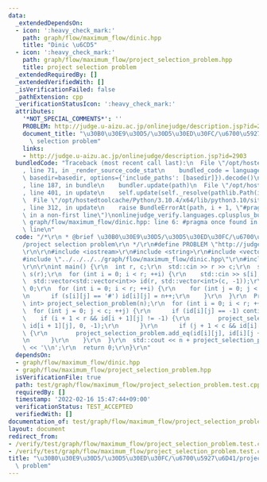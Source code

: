 ```yaml
---
data:
  _extendedDependsOn:
  - icon: ':heavy_check_mark:'
    path: graph/flow/maximum_flow/dinic.hpp
    title: "Dinic \u6CD5"
  - icon: ':heavy_check_mark:'
    path: graph/flow/maximum_flow/project_selection_problem.hpp
    title: project selection problem
  _extendedRequiredBy: []
  _extendedVerifiedWith: []
  _isVerificationFailed: false
  _pathExtension: cpp
  _verificationStatusIcon: ':heavy_check_mark:'
  attributes:
    '*NOT_SPECIAL_COMMENTS*': ''
    PROBLEM: http://judge.u-aizu.ac.jp/onlinejudge/description.jsp?id=2903
    document_title: "\u30B0\u30E9\u30D5/\u30D5\u30ED\u30FC/\u6700\u5927\u6D41/project\
      \ selection problem"
    links:
    - http://judge.u-aizu.ac.jp/onlinejudge/description.jsp?id=2903
  bundledCode: "Traceback (most recent call last):\n  File \"/opt/hostedtoolcache/Python/3.10.4/x64/lib/python3.10/site-packages/onlinejudge_verify/documentation/build.py\"\
    , line 71, in _render_source_code_stat\n    bundled_code = language.bundle(stat.path,\
    \ basedir=basedir, options={'include_paths': [basedir]}).decode()\n  File \"/opt/hostedtoolcache/Python/3.10.4/x64/lib/python3.10/site-packages/onlinejudge_verify/languages/cplusplus.py\"\
    , line 187, in bundle\n    bundler.update(path)\n  File \"/opt/hostedtoolcache/Python/3.10.4/x64/lib/python3.10/site-packages/onlinejudge_verify/languages/cplusplus_bundle.py\"\
    , line 401, in update\n    self.update(self._resolve(pathlib.Path(included), included_from=path))\n\
    \  File \"/opt/hostedtoolcache/Python/3.10.4/x64/lib/python3.10/site-packages/onlinejudge_verify/languages/cplusplus_bundle.py\"\
    , line 312, in update\n    raise BundleErrorAt(path, i + 1, \"#pragma once found\
    \ in a non-first line\")\nonlinejudge_verify.languages.cplusplus_bundle.BundleErrorAt:\
    \ graph/flow/maximum_flow/dinic.hpp: line 6: #pragma once found in a non-first\
    \ line\n"
  code: "/*\r\n * @brief \u30B0\u30E9\u30D5/\u30D5\u30ED\u30FC/\u6700\u5927\u6D41\
    /project selection problem\r\n */\r\n#define PROBLEM \"http://judge.u-aizu.ac.jp/onlinejudge/description.jsp?id=2903\"\
    \r\n\r\n#include <iostream>\r\n#include <string>\r\n#include <vector>\r\n\r\n\
    #include \"../../../../graph/flow/maximum_flow/dinic.hpp\"\r\n#include \"../../../../graph/flow/maximum_flow/project_selection_problem.hpp\"\
    \r\n\r\nint main() {\r\n  int r, c;\r\n  std::cin >> r >> c;\r\n  std::vector<std::string>\
    \ s(r);\r\n  for (int i = 0; i < r; ++i) {\r\n    std::cin >> s[i];\r\n  }\r\n\
    \  std::vector<std::vector<int>> id(r, std::vector<int>(c, -1));\r\n  int n =\
    \ 0;\r\n  for (int i = 0; i < r; ++i) {\r\n    for (int j = 0; j < c; ++j) {\r\
    \n      if (s[i][j] == '#') id[i][j] = n++;\r\n    }\r\n  }\r\n  ProjectSelectionProblem<Dinic,\
    \ int> project_selection_problem(n);\r\n  for (int i = 0; i < r; ++i) {\r\n  \
    \  for (int j = 0; j < c; ++j) {\r\n      if (id[i][j] == -1) continue;\r\n  \
    \    if (i + 1 < r && id[i + 1][j] != -1) {\r\n        project_selection_problem.add_eq(id[i][j],\
    \ id[i + 1][j], 0, -1);\r\n      }\r\n      if (j + 1 < c && id[i][j + 1] != -1)\
    \ {\r\n        project_selection_problem.add_eq(id[i][j], id[i][j + 1], 1, -1);\r\
    \n      }\r\n    }\r\n  }\r\n  std::cout << n + project_selection_problem.solve()\
    \ << '\\n';\r\n  return 0;\r\n}\r\n"
  dependsOn:
  - graph/flow/maximum_flow/dinic.hpp
  - graph/flow/maximum_flow/project_selection_problem.hpp
  isVerificationFile: true
  path: test/graph/flow/maximum_flow/project_selection_problem.test.cpp
  requiredBy: []
  timestamp: '2022-02-16 15:47:44+09:00'
  verificationStatus: TEST_ACCEPTED
  verifiedWith: []
documentation_of: test/graph/flow/maximum_flow/project_selection_problem.test.cpp
layout: document
redirect_from:
- /verify/test/graph/flow/maximum_flow/project_selection_problem.test.cpp
- /verify/test/graph/flow/maximum_flow/project_selection_problem.test.cpp.html
title: "\u30B0\u30E9\u30D5/\u30D5\u30ED\u30FC/\u6700\u5927\u6D41/project selection\
  \ problem"
---
```

